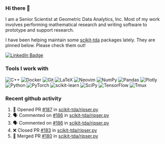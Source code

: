 ### Hi there 👋

I am a Senior Scientist at Geometric Data Analytics, Inc. Most of my work involves
performing mathematical research and writing software to prototype and support
research. 

I have been helping maintain some [scikit-tda](https://docs.scikit-tda.org) packages lately. 
They are pinned below. Please check them out!

<div id="badges">
  <a href="https://www.linkedin.com/in/michael-catanzaro-a8335547">
    <img src="https://img.shields.io/badge/LinkedIn-blue?style=for-the-badge&logo=linkedin&logoColor=white" alt="LinkedIn Badge"/>
  </a>
</div>


### Tools I work with

![C++](https://img.shields.io/badge/c++-%2300599C.svg?style=for-the-badge&logo=c%2B%2B&logoColor=white)
![Docker](https://img.shields.io/badge/Docker-2CA5E0?style=for-the-badge&logo=docker&logoColor=white)
![Git](https://img.shields.io/badge/GIT-E44C30?style=for-the-badge&logo=git&logoColor=white)
![LaTeX](https://img.shields.io/badge/latex-%23008080.svg?style=for-the-badge&logo=latex&logoColor=white)
![Neovim](https://img.shields.io/badge/NeoVim-%2357A143.svg?&style=for-the-badge&logo=neovim&logoColor=white)
![NumPy](https://img.shields.io/badge/numpy-%23013243.svg?style=for-the-badge&logo=numpy&logoColor=white)
![Pandas](https://img.shields.io/badge/pandas-%23150458.svg?style=for-the-badge&logo=pandas&logoColor=white)
![Plotly](https://img.shields.io/badge/Plotly-%233F4F75.svg?style=for-the-badge&logo=plotly&logoColor=white)
![Python](https://img.shields.io/badge/python-3670A0?style=for-the-badge&logo=python&logoColor=ffdd54)
![PyTorch](https://img.shields.io/badge/PyTorch-%23EE4C2C.svg?style=for-the-badge&logo=PyTorch&logoColor=white)
![scikit-learn](https://img.shields.io/badge/scikit--learn-%23F7931E.svg?style=for-the-badge&logo=scikit-learn&logoColor=white)
![SciPy](https://img.shields.io/badge/SciPy-%230C55A5.svg?style=for-the-badge&logo=scipy&logoColor=%white)
![TensorFlow](https://img.shields.io/badge/TensorFlow-%23FF6F00.svg?style=for-the-badge&logo=TensorFlow&logoColor=white)
![Tmux](https://img.shields.io/badge/tmux-1BB91F?style=for-the-badge&logo=tmux&logoColor=white)

### Recent github activity

<!--START_SECTION:activity-->
1. 💪 Opened PR [#187](https://github.com/scikit-tda/ripser.py/pull/187) in [scikit-tda/ripser.py](https://github.com/scikit-tda/ripser.py)
2. 🗣 Commented on [#186](https://github.com/scikit-tda/ripser.py/issues/186#issuecomment-2687818572) in [scikit-tda/ripser.py](https://github.com/scikit-tda/ripser.py)
3. 🗣 Commented on [#186](https://github.com/scikit-tda/ripser.py/issues/186#issuecomment-2687817580) in [scikit-tda/ripser.py](https://github.com/scikit-tda/ripser.py)
4. ❌ Closed PR [#183](https://github.com/scikit-tda/ripser.py/pull/183) in [scikit-tda/ripser.py](https://github.com/scikit-tda/ripser.py)
5. 🎉 Merged PR [#180](https://github.com/scikit-tda/ripser.py/pull/180) in [scikit-tda/ripser.py](https://github.com/scikit-tda/ripser.py)
<!--END_SECTION:activity-->
